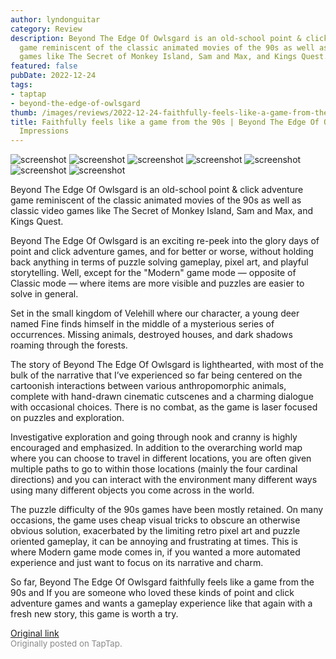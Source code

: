 ```yaml
---
author: lyndonguitar
category: Review
description: Beyond The Edge Of Owlsgard is an old-school point & click adventure
  game reminiscent of the classic animated movies of the 90s as well as classic video
  games like The Secret of Monkey Island, Sam and Max, and Kings Quest.
featured: false
pubDate: 2022-12-24
tags:
- taptap
- beyond-the-edge-of-owlsgard
thumb: /images/reviews/2022-12-24-faithfully-feels-like-a-game-from-the-90s--beyond-the-edge-of-owlsgard---first-impression-0.avif
title: Faithfully feels like a game from the 90s | Beyond The Edge Of Owlsgard - First
  Impressions
---
```


<div class="gallery">
  <img src="/images/reviews/2022-12-24-faithfully-feels-like-a-game-from-the-90s--beyond-the-edge-of-owlsgard---first-impression-0.avif" alt="screenshot" />
  <img src="/images/reviews/2022-12-24-faithfully-feels-like-a-game-from-the-90s--beyond-the-edge-of-owlsgard---first-impression-1.avif" alt="screenshot" />
  <img src="/images/reviews/2022-12-24-faithfully-feels-like-a-game-from-the-90s--beyond-the-edge-of-owlsgard---first-impression-2.avif" alt="screenshot" />
  <img src="/images/reviews/2022-12-24-faithfully-feels-like-a-game-from-the-90s--beyond-the-edge-of-owlsgard---first-impression-3.avif" alt="screenshot" />
  <img src="/images/reviews/2022-12-24-faithfully-feels-like-a-game-from-the-90s--beyond-the-edge-of-owlsgard---first-impression-4.avif" alt="screenshot" />
  <img src="/images/reviews/2022-12-24-faithfully-feels-like-a-game-from-the-90s--beyond-the-edge-of-owlsgard---first-impression-5.avif" alt="screenshot" />
  <img src="/images/reviews/2022-12-24-faithfully-feels-like-a-game-from-the-90s--beyond-the-edge-of-owlsgard---first-impression-6.avif" alt="screenshot" />
</div>

Beyond The Edge Of Owlsgard is an old-school point & click adventure game reminiscent of the classic animated movies of the 90s as well as classic video games like The Secret of Monkey Island, Sam and Max, and Kings Quest.

Beyond The Edge Of Owlsgard is an exciting re-peek into the glory days of point and click adventure games, and for better or worse, without holding back anything in terms of puzzle solving gameplay, pixel art, and playful storytelling. Well, except for the "Modern" game mode — opposite of Classic mode — where items are more visible and puzzles are easier to solve in general.

Set in the small kingdom of Velehill where our character, a young deer named Fine finds himself in the middle of a mysterious series of occurrences. Missing animals, destroyed houses, and dark shadows roaming through the forests.

The story of Beyond The Edge Of Owlsgard is lighthearted, with most of the bulk of the narrative that I’ve experienced so far being centered on the cartoonish interactions between various anthropomorphic animals, complete with hand-drawn cinematic cutscenes and a charming dialogue with occasional choices. There is no combat, as the game is laser focused on puzzles and exploration.

Investigative exploration and going through nook and cranny is highly encouraged and emphasized. In addition to the overarching world map where you can choose to travel in different locations, you are often given multiple paths to go to within those locations (mainly the four cardinal directions) and you can interact with the environment many different ways using many different objects you come across in the world.

The puzzle difficulty of the 90s games have been mostly retained. On many occasions, the game uses cheap visual tricks to obscure an otherwise obvious solution, exacerbated by the limiting retro pixel art and puzzle oriented gameplay, it can be annoying and frustrating at times. This is where Modern game mode comes in, if you wanted a more automated experience and just want to focus on its narrative and charm.

So far, Beyond The Edge Of Owlsgard faithfully feels like a game from the 90s and If you are someone who loved these kinds of point and click adventure games and wants a gameplay experience like that again with a fresh new story, this game is worth a try.

[Original link](https://www.taptap.io/post/3904396)<br><span style="font-size: 0.95em; color: #888;">Originally posted on TapTap.</span>